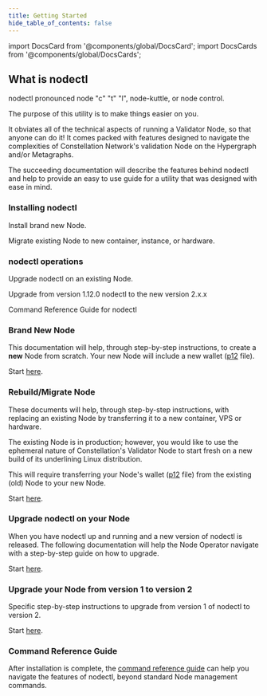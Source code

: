 ```yaml
---
title: Getting Started
hide_table_of_contents: false
---
```

<intro-end />

import DocsCard from '@components/global/DocsCard';
import DocsCards from '@components/global/DocsCards';

<head>
  <title>Constellation nodectl utility</title>
  <meta
    name="description"
    content="Constellation nodectl utility"
  />
</head>

## What is nodectl

nodectl pronounced node "c" "t" "l", node-kuttle, or node control.

The purpose of this utility is to make things easier on you.  

It obviates all of the technical aspects of running a Validator Node, so that anyone can do it!  It comes packed with features designed to navigate the complexities of Constellation Network's validation Node on the Hypergraph and/or Metagraphs. 

The succeeding documentation will describe the features behind nodectl and help to provide an easy to use guide for a utility that was designed with ease in mind.

### Installing nodectl

<DocsCards>
  <DocsCard header="New Node" href="./nodectlInstall" img="/img/home/state-channel.jpg">
    <p>Install brand new Node.</p>
  </DocsCard>

  <DocsCard header="Migrate Node" href="./nodectlInstallMigrate" img="/img/home/community.jpg">
    <p>Migrate existing Node to new container, instance, or hardware.</p>
  </DocsCard>
</DocsCards>

### nodectl operations

<DocsCards>
  <DocsCard header="Upgrade" href="./nodectlUpgrade" img="/img/home/core-concepts.jpg">
    <p>Upgrade nodectl on an existing Node.</p>
  </DocsCard>

  <DocsCard header="v1.12.0 to v2.x.x" href="./nodectlMigrateV1" img="/img/home/core-concepts.jpg">
    <p>Upgrade from version 1.12.0 nodectl to the new version 2.x.x</p>
  </DocsCard>

  <DocsCard header="Command Reference" href="./nodectlCommands" img="/img/home/stargazer.jpg">
    <p>Command Reference Guide for nodectl</p>
  </DocsCard>
</DocsCards>

### Brand New Node

This documentation will help, through step-by-step instructions, to create a **new** Node from scratch.  Your new Node will include a new wallet ([p12](./nodectlInstall.md#what-is-a-p12-file) file).

Start [here](./nodectlInstall.md).

### Rebuild/Migrate Node

These documents will help, through step-by-step instructions, with replacing an existing Node by transferring it to a new container, VPS or hardware.

The existing Node is in production; however, you would like to use the ephemeral nature of Constellation's Validator Node to start fresh on a new build of its underlining Linux distribution.  

This will require transferring your Node's wallet ([p12](./nodectlInstall.md#what-is-a-p12-file) file) from the existing (old) Node to your new Node.

Start [here](./nodectlInstallMigrate.md).

### Upgrade nodectl on your Node

When you have nodectl up and running and a new version of nodectl is released.  The following documentation will help the Node Operator navigate with a step-by-step guide on how to upgrade.

Start [here](./nodectlUpgrade.md).

### Upgrade your Node from version 1 to version 2

Specific step-by-step instructions to upgrade from version 1 of nodectl to version 2.

Start [here](./nodectlMigrateV1.md).

### Command Reference Guide

After installation is complete, the [command reference guide](./nodectlCommands.md) can help you navigate the features of nodectl, beyond standard Node management commands.